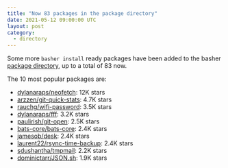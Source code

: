 ```yaml
---
title: "Now 83 packages in the package directory"
date: 2021-05-12 09:00:00 UTC
layout: post
category:
  - directory
---
```

Some more `basher install` ready packages have been added to the basher [package directory](/package), up to a total of 83 now. 

The 10 most popular packages are:

* [dylanaraps/neofetch](/package/dylanaraps_neofetch): 12K stars
* [arzzen/git-quick-stats](/package/arzzen_git-quick-stats): 4.7K stars
* [rauchg/wifi-password](/package/rauchg_wifi-password): 3.5K stars
* [dylanaraps/fff](/package/dylanaraps_fff): 3.2K stars
* [paulirish/git-open](/package/paulirish_git-open): 2.5K stars
* [bats-core/bats-core](/package/bats-core_bats-core): 2.4K stars
* [jamesob/desk](/package/jamesob_desk): 2.4K stars
* [laurent22/rsync-time-backup](/package/laurent22_rsync-time-backup): 2.4K stars
* [sdushantha/tmpmail](/package/sdushantha_tmpmail): 2.2K stars
* [dominictarr/JSON.sh](/package/dominictarr_JSON.sh): 1.9K stars